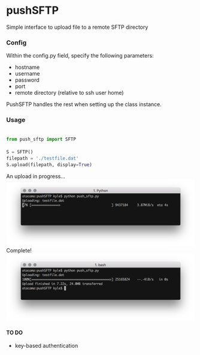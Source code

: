 # pushSFTP
Simple interface to upload file to a remote SFTP directory

### Config
Within the config.py field, specify the following parameters:
  - hostname
  - username
  - password
  - port
  - remote directory (relative to ssh user home)

PushSFTP handles the rest when setting up the class instance.

### Usage
```python

from push_sftp import SFTP

S = SFTP()
filepath = './testfile.dat'
S.upload(filepath, display=True)

```
An upload in progress...
![Running](https://github.com/kafitz/pushSFTP/blob/master/media/part1.png)
Complete!
![Complete](https://github.com/kafitz/pushSFTP/blob/master/media/part2.png)


#### TO DO
 - key-based authentication

